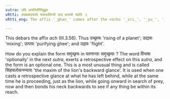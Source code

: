 ```yaml
---
sutra: उदि अयतियौतिपूद्रुवः
vRtti: उच्छब्दउपपदे श्रयत्वादिभ्यो घञ् प्रत्ययो भवति ॥
vRtti_eng: The affix '_ghan_' comes after the verbs '_sri_', '_yu_', '_pu_' and '_dru_', when the preposition '_ut_' is in composition.

---
```

This debars the affix _ach_ (III.3.56). Thus उच्छ्रायः 'rising of a planet'; उद्यावः 'mixing'; उत्पावः 'purifying ghee'; and उद्रावः 'flight'.

How do you explain the form समुच्छ्रयः in पतनान्ताः समुच्छ्रयाः ? The word विभाषा 'optionally' in the next _sutra_, exerts a retrospective effect on this _sutra_, and the form is an optional one. This is a most unusual thing and is called सिंहावलोकनन्यायः 'the maxim of the lion's backward glance'. It is used when one casts a retrospective glance at what he has left behind, while at the same time he is proceeding, just as the lion, while going onward in search of prey, now and then bonds his neck backwards to see if any thing be within its reach.